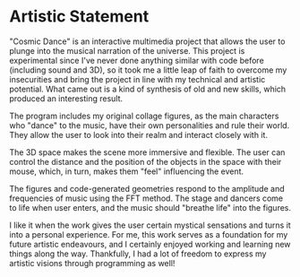 # Artistic Statement

"Cosmic Dance" is an interactive multimedia project that allows the user to plunge into the musical narration of the universe. This project is experimental since I've never done anything similar with code before (including sound and 3D), so it took me a little leap of faith to overcome my insecurities and bring the project in line with my technical and artistic potential. What came out is a kind of synthesis of old and new skills, which produced an interesting result.


The program includes my original collage figures, as the main characters who "dance" to the music, have their own personalities and rule their world. They allow the user to look into their realm and interact closely with it.

The 3D space makes the scene more immersive and flexible. The user can control the distance and the position of the objects in the space with their mouse, which, in turn, makes them "feel" influencing the event.

The figures and code-generated geometries respond to the amplitude and frequencies of music using the FFT method. The stage and dancers come to life when user enters, and the music should "breathe life" into the figures.

I like it when the work gives the user certain mystical sensations and turns it into a personal experience. For me, this work serves as a foundation for my future artistic endeavours, and I certainly enjoyed working and learning new things along the way. Thankfully, I had a lot of freedom to express my artistic visions through programming as well!
